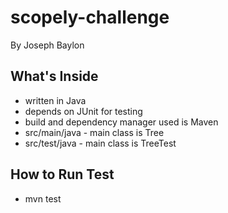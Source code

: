 scopely-challenge
=================
By Joseph Baylon

What's Inside
-------------
-   written in Java
-   depends on JUnit for testing
-   build and dependency manager used is Maven
-   src/main/java - main class is Tree
-   src/test/java - main class is TreeTest

How to Run Test
---------------
-   mvn test
